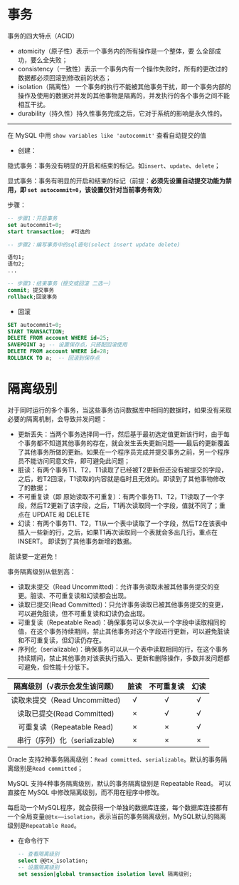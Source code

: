 # 事务

事务的四大特点（ACID） 

- atomicity（原子性）表示一个事务内的所有操作是一个整体，要 么全部成功，要么全失败；
- consistency（一致性）表示一个事务内有一个操作失败时，所有的更改过的数据都必须回滚到修改前的状态；
- isolation（隔离性） 一个事务的执行不能被其他事务干扰，即一个事务内部的操作及使用的数据对并发的其他事物是隔离的，并发执行的各个事务之间不能相互干扰。
- durability（持久性）持久性事务完成之后，它对于系统的影响是永久性的。

---

在 MySQL 中用 `show variables like 'autocommit'` 查看自动提交的值

- 创建：

隐式事务：事务没有明显的开启和结束的标记。如`insert`、`update`、`delete`；

显式事务：事务有明显的开启和结束的标记（前提：**必须先设置自动提交功能为禁用，即 `set autocommit=0`，该设置仅针对当前事务有效**）

步骤：

```sql
-- 步骤1：开启事务
set autocommit=0;
start transaction;  #可选的

-- 步骤2：编写事务中的sql语句(select insert update delete)

语句1;
语句2;
...

-- 步骤3：结束事务（提交或回滚 二选一）
commit; 提交事务
rollback;回滚事务
```

- 回滚

```sql
SET autocommit=0;
START TRANSACTION;
DELETE FROM account WHERE id=25;
SAVEPOINT a; -- 设置保存点，只搭配回滚使用
DELETE FROM account WHERE id=28;
ROLLBACK TO a;  -- 回滚到保存点
```



# 隔离级别

对于同时运行的多个事务，当这些事务访问数据库中相同的数据时，如果没有采取必要的隔离机制，会导致并发问题： 

- 更新丢失：当两个事务选择同一行，然后基于最初选定值更新该行时，由于每个事务都不知道其他事务的存在，就会发生丢失更新问题——最后的更新覆盖了其他事务所做的更新。如果在一个程序员完成并提交事务之前，另一个程序员不能访问同意文件，即可避免此问题；
- 脏读：有两个事务T1、T2，T1读取了已经被T2更新但还没有被提交的字段，之后，若T2回滚，T1读取的内容就是临时且无效的。即读到了其他事物修改了的数据；
- 不可重复读（即 原始读取不可重复）：有两个事务T1、T2，T1读取了一个字段，然后T2更新了该字段，之后，T1再次读取同一个字段，值就不同了；重点在 UPDATE 和 DELETE
- 幻读：有两个事务T1、T2，T1从一个表中读取了一个字段，然后T2在该表中插入一些新的行，之后，如果T1再次读取同一个表就会多出几行。重点在 INSERT。 即读到了其他事务新增的数据。

 脏读要一定避免！



事务隔离级别从低到高：

- 读取未提交（Read Uncommitted)：允许事务读取未被其他事务提交的变更。脏读、不可重复读和幻读都会出现。
- 读取已提交(Read Committed)：只允许事务读取已被其他事务提交的变更，可以避免脏读，但不可重复读和幻读仍会出现。
- 可重复读（Repeatable Read)：确保事务可以多次从一个字段中读取相同的值，在这个事务持续期间，禁止其他事务对这个字段进行更新，可以避免脏读和不可重复读，但幻读仍存在。
- 序列化（serializable)：确保事务可以从一个表中读取相同的行，在这个事务持续期间，禁止其他事务对该表执行插入、更新和删除操作，多数并发问题都可避免，但性能十分低下。 

| 隔离级别（√表示会发生该问题） | 脏读 | 不可重复读 | 幻读 |
| :---------------------------: | :--: | :--------: | :--: |
| 读取未提交（Read Uncommitted) |  √   |     √      |  √   |
|  读取已提交(Read Committed)   |  ×   |     √      |  √   |
|  可重复读（Repeatable Read)   |  ×   |     ×      |  √   |
| 串行（序列）化（serializable) |  ×   |     ×      |  ×   |

Oracle 支持2种事务隔离级别：`Read committed`、`serializable`。默认的事务隔离级别是`Read committed`；

MySQL 支持4种事务隔离级别，默认的事务隔离级别是 Repeatable Read。 可以直接在 MySQL 中修改隔离级别，而不用在程序中修改。 

每启动一个MySQL程序，就会获得一个单独的数据库连接，每个数据库连接都有一个全局变量`@@tx——isolation`，表示当前的事务隔离级别，MySQL默认的隔离级别是`Repeatable Read`。 

- 在命令行下

  ```sql
  -- 查看隔离级别
  select @@tx_isolation;
  -- 设置隔离级别
  set session|global transaction isolation level 隔离级别;
  ```

